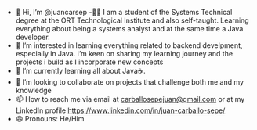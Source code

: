- 👋 Hi, I’m @juancarsep
-👨‍🎓 I am a student of the Systems Technical degree at the ORT Technological Institute and also self-taught. Learning everything about being a systems analyst and at the same time a Java developer.
- 👀 I’m interested in learning everything related to backend develpment, especially in Java. I’m keen on sharing my learning journey and the projects i build as I incorporate new concepts
- 🌱 I’m currently learning all about Java☕.
- 💞️ I’m looking to collaborate on projects that challenge both me and my knowledge
- 📫 How to reach me via email at carballosepejuan@gmail.com or at my LinkedIn profile https://www.linkedin.com/in/juan-carballo-sepe/
- 😄 Pronouns: He/Him

